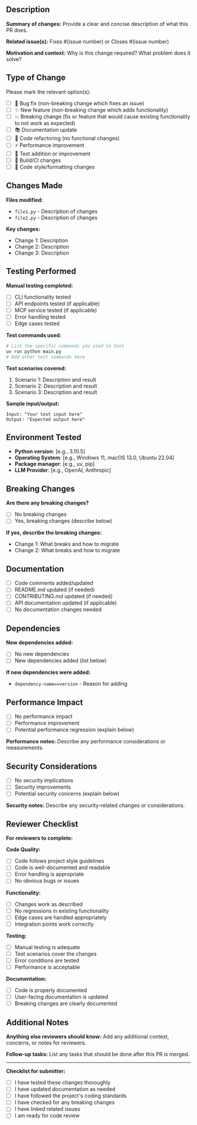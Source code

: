 ## Description

**Summary of changes:**
Provide a clear and concise description of what this PR does.

**Related issue(s):**
Fixes #(issue number) or Closes #(issue number)

**Motivation and context:**
Why is this change required? What problem does it solve?

## Type of Change

Please mark the relevant option(s):

- [ ] 🐛 Bug fix (non-breaking change which fixes an issue)
- [ ] ✨ New feature (non-breaking change which adds functionality)
- [ ] 💥 Breaking change (fix or feature that would cause existing functionality to not work as expected)
- [ ] 📚 Documentation update
- [ ] 🔧 Code refactoring (no functional changes)
- [ ] ⚡ Performance improvement
- [ ] 🧪 Test addition or improvement
- [ ] 🔨 Build/CI changes
- [ ] 🎨 Code style/formatting changes

## Changes Made

**Files modified:**
- `file1.py` - Description of changes
- `file2.py` - Description of changes

**Key changes:**
- Change 1: Description
- Change 2: Description
- Change 3: Description

## Testing Performed

**Manual testing completed:**
- [ ] CLI functionality tested
- [ ] API endpoints tested (if applicable)
- [ ] MCP service tested (if applicable)
- [ ] Error handling tested
- [ ] Edge cases tested

**Test commands used:**
```bash
# List the specific commands you used to test
uv run python main.py
# Add other test commands here
```

**Test scenarios covered:**
1. Scenario 1: Description and result
2. Scenario 2: Description and result
3. Scenario 3: Description and result

**Sample input/output:**
```
Input: "Your test input here"
Output: "Expected output here"
```

## Environment Tested

- **Python version**: [e.g., 3.10.5]
- **Operating System**: [e.g., Windows 11, macOS 13.0, Ubuntu 22.04]
- **Package manager**: [e.g., uv, pip]
- **LLM Provider**: [e.g., OpenAI, Anthropic]

## Breaking Changes

**Are there any breaking changes?**
- [ ] No breaking changes
- [ ] Yes, breaking changes (describe below)

**If yes, describe the breaking changes:**
- Change 1: What breaks and how to migrate
- Change 2: What breaks and how to migrate

## Documentation

- [ ] Code comments added/updated
- [ ] README.md updated (if needed)
- [ ] CONTRIBUTING.md updated (if needed)
- [ ] API documentation updated (if applicable)
- [ ] No documentation changes needed

## Dependencies

**New dependencies added:**
- [ ] No new dependencies
- [ ] New dependencies added (list below)

**If new dependencies were added:**
- `dependency-name==version` - Reason for adding

## Performance Impact

- [ ] No performance impact
- [ ] Performance improvement
- [ ] Potential performance regression (explain below)

**Performance notes:**
Describe any performance considerations or measurements.

## Security Considerations

- [ ] No security implications
- [ ] Security improvements
- [ ] Potential security concerns (explain below)

**Security notes:**
Describe any security-related changes or considerations.

## Reviewer Checklist

**For reviewers to complete:**

**Code Quality:**
- [ ] Code follows project style guidelines
- [ ] Code is well-documented and readable
- [ ] Error handling is appropriate
- [ ] No obvious bugs or issues

**Functionality:**
- [ ] Changes work as described
- [ ] No regressions in existing functionality
- [ ] Edge cases are handled appropriately
- [ ] Integration points work correctly

**Testing:**
- [ ] Manual testing is adequate
- [ ] Test scenarios cover the changes
- [ ] Error conditions are tested
- [ ] Performance is acceptable

**Documentation:**
- [ ] Code is properly documented
- [ ] User-facing documentation is updated
- [ ] Breaking changes are clearly documented

## Additional Notes

**Anything else reviewers should know:**
Add any additional context, concerns, or notes for reviewers.

**Follow-up tasks:**
List any tasks that should be done after this PR is merged.

---

**Checklist for submitter:**
- [ ] I have tested these changes thoroughly
- [ ] I have updated documentation as needed
- [ ] I have followed the project's coding standards
- [ ] I have checked for any breaking changes
- [ ] I have linked related issues
- [ ] I am ready for code review
